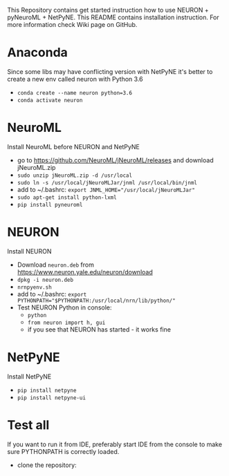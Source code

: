 This Repository contains get started instruction how to use NEURON + pyNeuroML + NetPyNE. 
This README contains installation instruction. For more information check Wiki page on GitHub.

# Anaconda
Since some libs may have conflicting version with NetPyNE it's better to create a new env called neuron with Python 3.6

* `conda create --name neuron python=3.6`
* `conda activate neuron`

# NeuroML
Install NeuroML before NEURON and NetPyNE

* go to https://github.com/NeuroML/jNeuroML/releases and download jNeuroML.zip
* `sudo unzip jNeuroML.zip -d /usr/local`
* `sudo ln -s /usr/local/jNeuroMLJar/jnml /usr/local/bin/jnml`
* add to ~/.bashrc: 
`export JNML_HOME="/usr/local/jNeuroMLJar"`
* `sudo apt-get install python-lxml`
* `pip install pyneuroml`

# NEURON
Install NEURON

* Download `neuron.deb` from https://www.neuron.yale.edu/neuron/download
* `dpkg -i neuron.deb`
* `nrnpyenv.sh`
* add to ~/.bashrc: 
`export PYTHONPATH="$PYTHONPATH:/usr/local/nrn/lib/python/"`
* Test NEURON Python in console:
  * `python`
  * `from neuron import h, gui`
  * if you see that NEURON has started - it works fine

# NetPyNE
Install NetPyNE

* `pip install netpyne`
* `pip install netpyne-ui`

# Test all
If you want to run it from IDE, preferably start IDE from the console to make sure PYTHONPATH is correctly loaded.

* clone the repository: 

